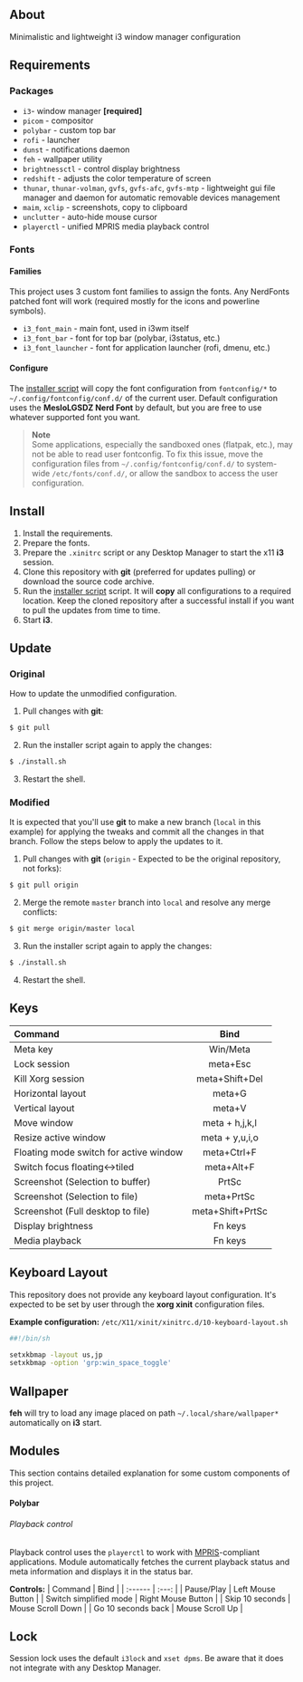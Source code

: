 ## About
Minimalistic and lightweight i3 window manager configuration


## Requirements
### Packages
- `i3`- window manager **[required]**
- `picom` - compositor
- `polybar` - custom top bar
- `rofi` - launcher
- `dunst` - notifications daemon
- `feh` - wallpaper utility
- `brightnessctl` - control display brightness
- `redshift` - adjusts the color temperature of screen
- `thunar`, `thunar-volman`, `gvfs`, `gvfs-afc`, `gvfs-mtp` - lightweight gui file manager and daemon for automatic removable devices management
- `maim`, `xclip` - screenshots, copy to clipboard
- `unclutter` - auto-hide mouse cursor
- `playerctl` - unified MPRIS media playback control

### Fonts
#### Families
This project uses 3 custom font families to assign the fonts. Any NerdFonts patched font will work (required mostly for the icons and powerline symbols).

- `i3_font_main` - main font, used in i3wm itself
- `i3_font_bar` - font for top bar (polybar, i3status, etc.)
- `i3_font_launcher` - font for application launcher (rofi, dmenu, etc.)

#### Configure
The [installer script](./install.sh) will copy the font configuration from `fontconfig/*` to `~/.config/fontconfig/conf.d/` of the current user. Default configuration uses the **MesloLGSDZ Nerd Font** by default, but you are free to use whatever supported font you want.

> **Note**  
> Some applications, especially the sandboxed ones (flatpak, etc.), may not be able to read user fontconfig. To fix this issue, move the configuration files from `~/.config/fontconfig/conf.d/` to system-wide `/etc/fonts/conf.d/`, or allow the sandbox to access the user configuration.


## Install
1. Install the requirements.
2. Prepare the fonts.
3. Prepare the `.xinitrc` script or any Desktop Manager to start the x11 **i3** session.
4. Clone this repository with **git** (preferred for updates pulling) or download the source code archive.
5. Run the [installer script](./install.sh) script. It will **copy** all configurations to a required location. Keep the cloned repository after a successful install if you want to pull the updates from time to time.
6. Start **i3**.


## Update
### Original
How to update the unmodified configuration.

1. Pull changes with **git**:
```sh
$ git pull
```

2. Run the installer script again to apply the changes:
```sh
$ ./install.sh
```

3. Restart the shell.


### Modified
It is expected that you'll use **git** to make a new branch (`local` in this example) for applying the tweaks and commit all the changes in that branch. Follow the steps below to apply the updates to it.

1. Pull changes with **git** (`origin` - Expected to be the original repository, not forks):
```sh
$ git pull origin
```

2. Merge the remote `master` branch into `local` and resolve any merge conflicts:
```sh
$ git merge origin/master local
```

3. Run the installer script again to apply the changes:
```sh
$ ./install.sh
```

4. Restart the shell.


## Keys
| Command | Bind |
| :------ | :--: |
| Meta key | Win/Meta |
| Lock session | meta+Esc |
| Kill Xorg session | meta+Shift+Del |
| Horizontal layout | meta+G |
| Vertical layout | meta+V |
| Move window | meta + h,j,k,l |
| Resize active window | meta + y,u,i,o |
| Floating mode switch for active window | meta+Ctrl+F |
| Switch focus floating<->tiled | meta+Alt+F |
| Screenshot (Selection to buffer) | PrtSc |
| Screenshot (Selection to file) | meta+PrtSc |
| Screenshot (Full desktop to file) | meta+Shift+PrtSc |
| Display brightness | Fn keys |
| Media playback | Fn keys |


## Keyboard Layout
This repository does not provide any keyboard layout configuration. It's expected to be set by user through the **xorg xinit** configuration files.

**Example configuration:**
  `/etc/X11/xinit/xinitrc.d/10-keyboard-layout.sh`
```sh
##!/bin/sh

setxkbmap -layout us,jp
setxkbmap -option 'grp:win_space_toggle'
```


## Wallpaper
**feh** will try to load any image placed on path `~/.local/share/wallpaper*` automatically on **i3** start.


## Modules
This section contains detailed explanation for some custom components of this project.

#### Polybar
###### Playback control
Playback control uses the `playerctl` to work with [MPRIS](https://wiki.archlinux.org/title/MPRIS)-compliant applications. Module automatically fetches the current playback status and meta information and displays it in the status bar.

**Controls:**
| Command | Bind |
| :------ | :---: |
| Pause/Play | Left Mouse Button |
| Switch simplified mode | Right Mouse Button |
| Skip 10 seconds | Mouse Scroll Down |
| Go 10 seconds back | Mouse Scroll Up |


## Lock
Session lock uses the default `i3lock` and `xset dpms`. Be aware that it does not integrate with any Desktop Manager.
